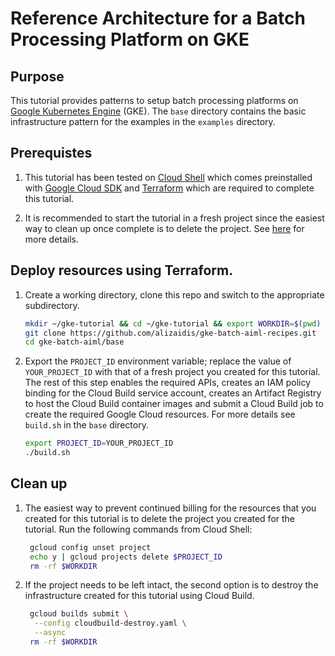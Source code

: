 # Reference Architecture for a Batch Processing Platform on GKE

## Purpose

This tutorial provides patterns to setup batch processing platforms on [Google Kubernetes Engine](https://cloud.google.com/kubernetes-engine/docs/concepts/kubernetes-engine-overview) (GKE). The `base` directory contains the basic infrastructure pattern for the examples in the `examples` directory.

## Prerequistes 

1. This tutorial has been tested on [Cloud Shell](https://shell.cloud.google.com) which comes preinstalled with [Google Cloud SDK](https://cloud.google.com/sdk) and [Terraform](https://www.terraform.io/) which are required to complete this tutorial.

2. It is recommended to start the tutorial in a fresh project since the easiest way to clean up once complete is to delete the project. See [here](https://cloud.google.com/resource-manager/docs/creating-managing-projects) for more details.

## Deploy resources using Terraform.

1. Create a working directory, clone this repo and switch to the appropriate subdirectory.

    ```bash
    mkdir ~/gke-tutorial && cd ~/gke-tutorial && export WORKDIR=$(pwd)
    git clone https://github.com/alizaidis/gke-batch-aiml-recipes.git
    cd gke-batch-aiml/base
    ```

1. Export the `PROJECT_ID` environment variable; replace the value of `YOUR_PROJECT_ID` with that of a fresh project you created for this tutorial. The rest of this step enables the required APIs, creates an IAM policy binding for the Cloud Build service account, creates an Artifact Registry to host the Cloud Build container images and submit a Cloud Build job to create the required Google Cloud resources. For more details see `build.sh` in the `base` directory.
   
   ```bash
   export PROJECT_ID=YOUR_PROJECT_ID
   ./build.sh
   ```

## Clean up

1. The easiest way to prevent continued billing for the resources that you created for this tutorial is to delete the project you created for the tutorial. Run the following commands from Cloud Shell:

   ```bash
    gcloud config unset project
    echo y | gcloud projects delete $PROJECT_ID
    rm -rf $WORKDIR
    ```
2. If the project needs to be left intact, the second option is to destroy the infrastructure created for this tutorial using Cloud Build.

   ```bash
    gcloud builds submit \
     --config cloudbuild-destroy.yaml \
     --async
    rm -rf $WORKDIR
    ```